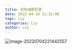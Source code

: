 ```yaml
---
title: 封校减肥实录
date: 2022-04-18 11:32:00
tags: Lcy
categories: Lcy
author: Lcy
---
```


![image-20220704221442557](https://luochengyu.oss-cn-beijing.aliyuncs.com/img/image-20220704221442557.png)


